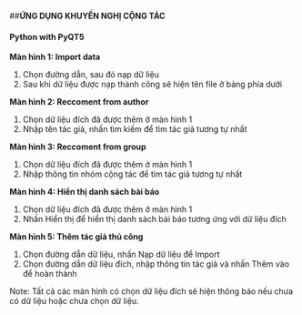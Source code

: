  ##**ỨNG DỤNG KHUYẾN NGHỊ CỘNG TÁC**
#### Python with PyQT5
**Màn hình 1: Import data**
1. Chọn đường dẫn, sau đó nạp dữ liệu
2. Sau khi dữ liệu được nạp thành công sẽ hiện tên file ở bảng phía dưới

**Màn hình 2: Reccoment from author**
1. Chọn dữ liệu đích đã được thêm ở màn hình 1
2. Nhập tên tác giả, nhấn tìm kiếm để tìm tác giả tương tự nhất

**Màn hình 3: Reccoment from group**
1. Chọn dữ liệu đích đã được thêm ở màn hình 1
2. Nhập thông tin nhóm cộng tác để tìm tác giả tương tự nhất

**Màn hình 4: Hiển thị danh sách bài báo**
1. Chọn dữ liệu đích đã được thêm ở màn hình 1
2. Nhấn Hiển thị để hiển thị danh sách bài báo tương ứng với dữ liệu đích

**Màn hình 5: Thêm tác giả thủ công**
1. Chọn đường dẫn dữ liệu, nhấn Nạp dữ liệu để Import
2. Chọn đường dẫn dữ liệu đích, nhập thông tin tác giả và nhấn Thêm vào để hoàn thành

Note: Tất cả các màn hình có chọn dữ liệu đích sẽ hiện thông báo nếu chưa có dữ liệu hoặc chưa chọn dữ liệu.

